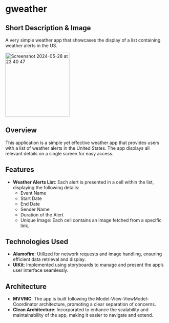 # gweather

## Short Description & Image

A very simple weather app that showcases the display of a list containing weather alerts in the US.

<img width="200" alt="Screenshot 2024-05-28 at 23 40 47" src="https://github.com/user-attachments/assets/342a6983-9b57-438f-9f34-8d65f27658ff">


## Overview

This application is a simple yet effective weather app that provides users with a list of weather alerts in the United States. The app displays all relevant details on a single screen for easy access.

## Features

- **Weather Alerts List**: Each alert is presented in a cell within the list, displaying the following details:
  - Event Name
  - Start Date
  - End Date
  - Sender Name
  - Duration of the Alert
  - Unique Image: Each cell contains an image fetched from a specific link.

## Technologies Used

- **Alamofire**: Utilized for network requests and image handling, ensuring efficient data retrieval and display.
- **UIKit**: Implemented using storyboards to manage and present the app’s user interface seamlessly.

## Architecture

- **MVVMC**: The app is built following the Model-View-ViewModel-Coordinator architecture, promoting a clear separation of concerns.
- **Clean Architecture**: Incorporated to enhance the scalability and maintainability of the app, making it easier to navigate and extend.
